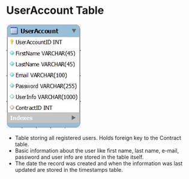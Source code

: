 # UserAccount Table

![UserAccount Table](../images/UserAccount.JPG)

* Table storing all registered users. Holds foreign key to the Contract table.
* Basic information about the user like first name, last name, e-mail, password and user info are stored in the table itself.
* The date the record was created and when the information was last updated are stored in the timestamps table.